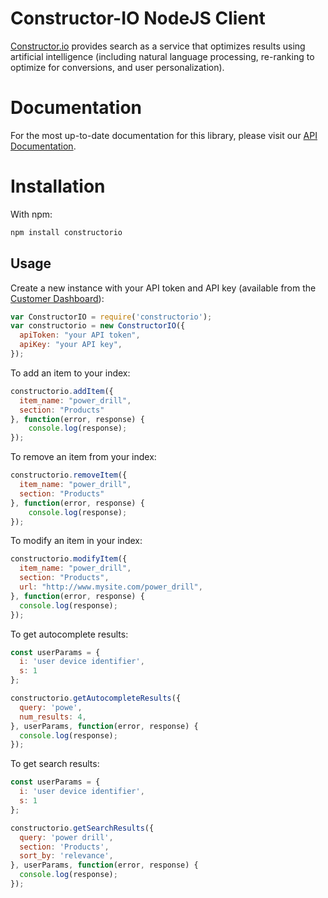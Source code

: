 # Constructor-IO NodeJS Client

[Constructor.io](http://constructor.io/) provides search as a service that optimizes results using artificial intelligence (including natural language processing, re-ranking to optimize for conversions, and user personalization).

# Documentation
For the most up-to-date documentation for this library, please visit our [API Documentation](https://docs.constructor.io/rest-api.html?javascript#introduction).

# Installation

With npm:

```bash
npm install constructorio
```

## Usage

Create a new instance with your API token and API key (available from the [Customer Dashboard](https://constructor.io/dashboard)):

```javascript
var ConstructorIO = require('constructorio');
var constructorio = new ConstructorIO({
  apiToken: "your API token", 
  apiKey: "your API key",
});
```

To add an item to your index:

```javascript
constructorio.addItem({
  item_name: "power_drill",
  section: "Products"
}, function(error, response) {
    console.log(response);
});
```

To remove an item from your index:

```javascript
constructorio.removeItem({
  item_name: "power_drill",
  section: "Products"
}, function(error, response) {
    console.log(response);  
});
```

To modify an item in your index:

```javascript
constructorio.modifyItem({
  item_name: "power_drill",
  section: "Products",
  url: "http://www.mysite.com/power_drill",
}, function(error, response) {
  console.log(response);
});
```

To get autocomplete results:

```javascript
const userParams = {
  i: 'user device identifier',
  s: 1
};

constructorio.getAutocompleteResults({
  query: 'powe',
  num_results: 4,
}, userParams, function(error, response) {
  console.log(response);  
});
```

To get search results:

```javascript
const userParams = {
  i: 'user device identifier',
  s: 1
};

constructorio.getSearchResults({
  query: 'power drill',
  section: 'Products',
  sort_by: 'relevance',
}, userParams, function(error, response) {
  console.log(response);  
});
```

